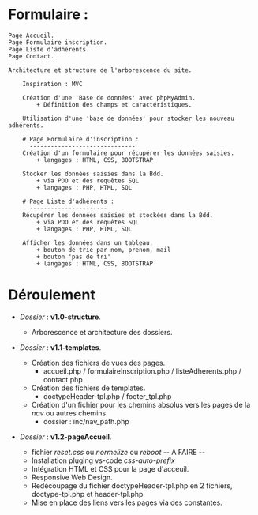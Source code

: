 # Formulaire :

    Page Accueil.
    Page Formulaire inscription.
    Page Liste d'adhérents.
    Page Contact.

    Architecture et structure de l'arborescence du site.
        
        Inspiration : MVC

        Création d'une 'Base de données' avec phpMyAdmin.
            + Définition des champs et caractéristiques.
        
        Utilisation d'une 'base de données' pour stocker les nouveau adhérents.

        # Page Formulaire d'inscription :
          ------------------------------        
        Création d'un formulaire pour récupérer les données saisies.
            + langages : HTML, CSS, BOOTSTRAP

        Stocker les données saisies dans la Bdd.
            + via PDO et des requêtes SQL
            + langages : PHP, HTML, SQL

        # Page Liste d'adhérents :
          ----------------------
        Récupérer les données saisies et stockées dans la Bdd.
            + via PDO et des requêtes SQL
            + langages : PHP, HTML, SQL

        Afficher les données dans un tableau.
            + bouton de trie par nom, prenom, mail
            + bouton 'pas de tri'
            + langages : HTML, CSS, BOOTSTRAP
           
# Déroulement

- *Dossier* : __v1.0-structure__.
    - Arborescence et architecture des dossiers.    
    
- *Dossier* : __v1.1-templates__.
    - Création des fichiers de vues des pages.
        - accueil.php / formulaireInscription.php / listeAdherents.php / contact.php
    - Création des fichiers de templates.
        - doctypeHeader-tpl.php / footer_tpl.php
    - Création d'un fichier pour les chemins absolus vers les pages de la *nav* ou autres chemins.
        - dossier : inc/nav_path.php
    
- *Dossier* : __v1.2-pageAccueil__.
    - fichier *reset.css* ou *normelize* ou *reboot*  -- A FAIRE --
    - Installation pluging vs-code *css-auto-prefix*
    - Intégration HTML et CSS pour la page d'acceuil.
    - Responsive Web Design.
    - Redécoupage du fichier doctypeHeader-tpl.php en 2 fichiers, doctype-tpl.php et header-tpl.php
    - Mise en place des liens vers les pages via des constantes.


